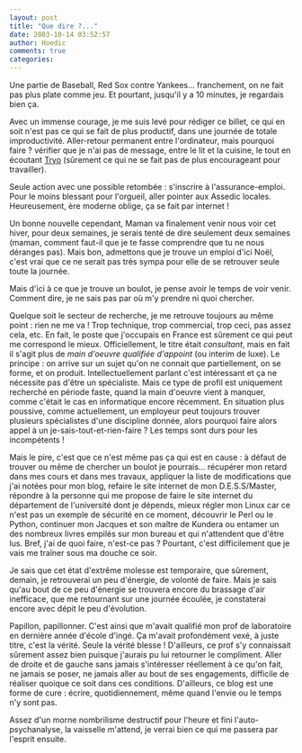 ```yaml
---
layout: post
title: "Que dire ?..."
date: 2003-10-14 03:52:57
author: Hoedic
comments: true
categories: 
---
```



Une partie de Baseball, Red Sox contre Yankees... franchement, on ne fait pas plus plate comme jeu. Et pourtant, jusqu'il y a 10 minutes, je regardais bien ça.

Avec un immense courage, je me suis levé pour rédiger ce billet, ce qui en soit n'est pas ce qui se fait de plus productif, dans une journée de totale improductivité. Aller-retour permanent entre l'ordinateur, mais pourquoi faire ? vérifier que je n'ai pas de message, entre le lit et la cuisine, le tout en écoutant <a href="http://www.fnac.com/Shelf/article.asp?No=1&Mn=8&Mu=%2D13&Ra=%2D28&PRID=1433514&To=0&Fr=0&TTL=151020030312&SID=1b87f673%2Dcd93%2D4d4d%2D34b4%2Da98375177a68&Origin=FnacAff&UID=027745340%2Deae9%2D3b96%2D6be5%2De367a126f82f" title="Grain de sable">Tryo</a> (sûrement ce qui ne se fait pas de plus encourageant pour travailler).

Seule action avec une possible retombée : s'inscrire à l'assurance-emploi. Pour le moins blessant pour l'orgueil, aller pointer aux Assedic locales. Heureusement, ère moderne oblige, ça se fait par internet !

Un bonne nouvelle cependant, Maman va finalement venir nous voir cet hiver, pour deux semaines, je serais tenté de dire seulement deux semaines (maman, comment faut-il que je te fasse comprendre que tu ne nous déranges pas). Mais bon, admettons que je trouve un emploi d'ici Noël, c'est vrai que ce ne serait pas très sympa pour elle de se retrouver seule toute la journée.

Mais d'ici à ce que je trouve un boulot, je pense avoir le temps de voir venir. Comment dire, je ne sais pas par où m'y prendre ni quoi chercher.

Quelque soit le secteur de recherche, je me retrouve toujours au même point : rien ne me va ! Trop technique, trop commercial, trop ceci, pas assez cela, etc. En fait, le poste que j'occupais en France est sûrement ce qui peut me correspond le mieux. Officiellement, le titre était *consultant*, mais en fait il s'agit plus de *main d'oeuvre qualifiée d'appoint* (ou interim de luxe). Le principe : on arrive sur un sujet qu'on ne connait que partiellement, on se forme, et on produit. Intellectuellement parlant c'est intéressant et ça ne nécessite pas d'être un spécialiste. Mais ce type de profil est uniquement recherché en période faste, quand la main d'oeuvre vient à manquer, comme c'était le cas en informatique encore récemment. En situation plus poussive, comme actuellement, un employeur peut toujours trouver plusieurs spécialistes d'une discipline donnée, alors pourquoi faire alors appel à un je-sais-tout-et-rien-faire ? Les temps sont durs pour les incompétents !

Mais le pire, c'est que ce n'est même pas ça qui est en cause : à défaut de trouver ou même de chercher un boulot je pourrais... récupérer mon retard dans mes cours et dans mes travaux, appliquer la liste de modifications que j'ai notées pour mon blog, refaire le site internet de mon D.E.S.S/Master, répondre à la personne qui me propose de faire le site internet du département de l'université dont je dépends, mieux régler mon Linux car ce n'est pas un exemple de sécurité en ce moment, découvrir le Perl ou le Python, continuer mon Jacques et son maître de Kundera ou entamer un des nombreux livres empilés sur mon bureau et qui n'attendent que d'être lus. Bref, j'ai de quoi faire, n'est-ce pas ? Pourtant, c'est difficilement que je vais me traîner sous ma douche ce soir.

Je sais que cet état d'extrême molesse est temporaire, que sûrement, demain, je retrouverai un peu d'énergie, de volonté de faire. Mais je sais qu'au bout de ce peu d'énergie se trouvera encore du brassage d'air inefficace, que me retournant sur une journée écoulée, je constaterai encore avec dépit le peu d'évolution.

Papillon, papillonner. C'est ainsi que m'avait qualifié mon prof de laboratoire en dernière année d'école d'ingé. Ça m'avait profondément vexé, à juste titre, c'est la vérité. Seule la vérité blesse ! D'ailleurs, ce prof s'y connaissait sûrement assez bien puisque j'aurais pu lui retourner le compliment. Aller de droite et de gauche sans jamais s'intéresser réellement à ce qu'on fait, ne jamais se poser, ne jamais aller au bout de ses engagements, difficile de réaliser quoique ce soit dans ces conditions. D'ailleurs, ce blog est une forme de cure : écrire, quotidiennement, même quand l'envie ou le temps n'y sont pas.

Assez d'un morne nombrilisme destructif pour l'heure et fini l'auto-psychanalyse, la vaisselle m'attend, je verrai bien ce qui me passera par l'esprit ensuite.